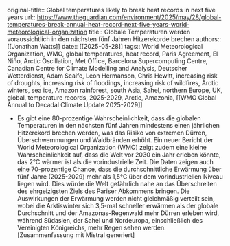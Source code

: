 original-title:: Global temperatures likely to break heat records in next five years
url:: https://www.theguardian.com/environment/2025/may/28/global-temperatures-break-annual-heat-record-next-five-years-world-meteorological-organization
title:: Globale Temperaturen werden voraussichtlich in den nächsten fünf Jahren Hitzerekorde brechen
authors:: [[Jonathan Watts]]
date:: [[2025-05-28]]
tags:: World Meteorological Organization, WMO, global temperatures, heat record, Paris Agreement, El Niño, Arctic Oscillation, Met Office, Barcelona Supercomputing Centre, Canadian Centre for Climate Modelling and Analysis, Deutscher Wetterdienst, Adam Scaife, Leon Hermanson, Chris Hewitt, increasing risk of droughts, increasing risk of floodings, increasing risk of wildfires, Arctic winters, sea ice, Amazon rainforest, south Asia, Sahel, northern Europe, UK, global, temperature records, 2025-2029, Arctic, Amazonia, [[WMO Global Annual to Decadal Climate Update 2025-2029]]

- Es gibt eine 80-prozentige Wahrscheinlichkeit, dass die globalen Temperaturen in den nächsten fünf Jahren mindestens einen jährlichen Hitzerekord brechen werden, was das Risiko von extremen Dürren, Überschwemmungen und Waldbränden erhöht. Ein neuer Bericht der World Meteorological Organization (WMO) zeigt zudem eine kleine Wahrscheinlichkeit auf, dass die Welt vor 2030 ein Jahr erleben könnte, das 2°C wärmer ist als die vorindustrielle Zeit. Die Daten zeigen auch eine 70-prozentige Chance, dass die durchschnittliche Erwärmung über fünf Jahre (2025-2029) mehr als 1,5°C über dem vorindustriellen Niveau liegen wird. Dies würde die Welt gefährlich nahe an das Überschreiten des ehrgeizigsten Ziels des Pariser Abkommens bringen. Die Auswirkungen der Erwärmung werden nicht gleichmäßig verteilt sein, wobei die Arktiswinter sich 3,5-mal schneller erwärmen als der globale Durchschnitt und der Amazonas-Regenwald mehr Dürren erleben wird, während Südasien, der Sahel und Nordeuropa, einschließlich des Vereinigten Königreichs, mehr Regen sehen werden.
  [Zusammenfassung mit Mistral generiert]